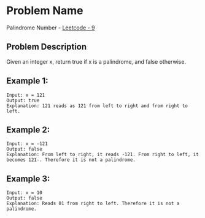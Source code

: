 # Problem Name 
Palindrome Number - [Leetcode - 9](https://leetcode.com/problems/palindrome-number/)

## Problem Description

Given an integer x, return true if x is a 
palindrome, and false otherwise.

## Example 1:
```
Input: x = 121
Output: true
Explanation: 121 reads as 121 from left to right and from right to left.
```

## Example 2:
```
Input: x = -121
Output: false
Explanation: From left to right, it reads -121. From right to left, it becomes 121-. Therefore it is not a palindrome.
```

## Example 3:
```
Input: x = 10
Output: false
Explanation: Reads 01 from right to left. Therefore it is not a palindrome.
```